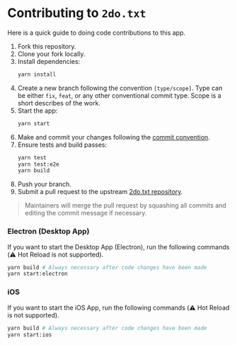 # Contributing to `2do.txt`

Here is a quick guide to doing code contributions to this app.

1. Fork this repository.
2. Clone your fork locally.
3. Install dependencies:
   ```sh
   yarn install
   ```
4. Create a new branch following the convention `[type/scope]`. Type can be either `fix`, `feat`, or any other conventional commit type. Scope is a short describes of the work.
5. Start the app:
   ```sh
   yarn start
   ```
6. Make and commit your changes following the [commit convention](https://www.conventionalcommits.org/en/v1.0.0/).
7. Ensure tests and build passes:
   ```sh
   yarn test
   yarn test:e2e
   yarn build
   ```
8. Push your branch.
9. Submit a pull request to the upstream [2do.txt repository](https://github.com/sodenn/2do-txt/pulls).<br>
> Maintainers will merge the pull request by squashing all commits and editing the commit message if necessary.

### Electron (Desktop App)
If you want to start the Desktop App (Electron), run the following commands (⚠️ Hot Reload is not supported).
```sh
yarn build # Always necessary after code changes have been made
yarn start:electron
```

### iOS
If you want to start the iOS App, run the following commands (⚠️ Hot Reload is not supported).
```sh
yarn build # Always necessary after code changes have been made
yarn start:ios
```
